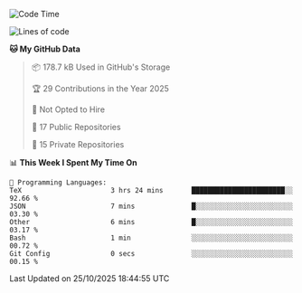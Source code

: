 <!--START_SECTION:waka-->
![Code Time](http://img.shields.io/badge/Code%20Time-1%2C155%20hrs-blue)

![Lines of code](https://img.shields.io/badge/From%20Hello%20World%20I%27ve%20Written-225.9%20thousand%20lines%20of%20code-blue)

**🐱 My GitHub Data** 

> 📦 178.7 kB Used in GitHub's Storage 
 > 
> 🏆 29 Contributions in the Year 2025
 > 
> 🚫 Not Opted to Hire
 > 
> 📜 17 Public Repositories 
 > 
> 🔑 15 Private Repositories 
 > 
📊 **This Week I Spent My Time On** 

```text
💬 Programming Languages: 
TeX                      3 hrs 24 mins       ███████████████████████░░   92.66 % 
JSON                     7 mins              █░░░░░░░░░░░░░░░░░░░░░░░░   03.30 % 
Other                    6 mins              █░░░░░░░░░░░░░░░░░░░░░░░░   03.17 % 
Bash                     1 min               ░░░░░░░░░░░░░░░░░░░░░░░░░   00.72 % 
Git Config               0 secs              ░░░░░░░░░░░░░░░░░░░░░░░░░   00.15 % 
```


 Last Updated on 25/10/2025 18:44:55 UTC
<!--END_SECTION:waka-->
